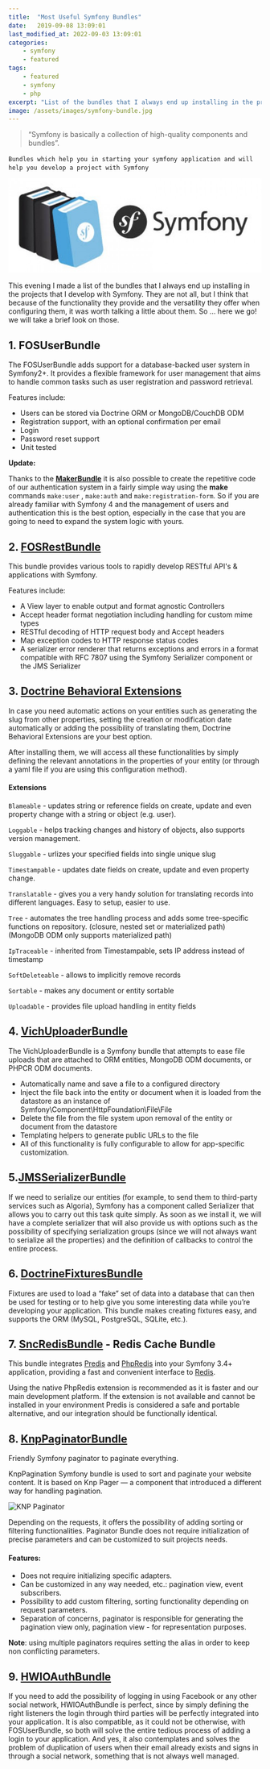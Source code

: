 ```yaml
---
title:  "Most Useful Symfony Bundles"
date:   2019-09-08 13:09:01
last_modified_at: 2022-09-03 13:09:01
categories: 
    - symfony
    - featured
tags: 
    - featured
    - symfony
    - php
excerpt: "List of the bundles that I always end up installing in the projects that I develop with Symfony. They are not all, but I think that because of the functionality they provide and the versatility they offer when configuring them, it was worth talking a little about them"
image: /assets/images/symfony-bundle.jpg
---
```


 > “Symfony is basically a collection of high-quality components and bundles”.

`Bundles which help you in starting your symfony application and will help you develop a project with Symfony`  

![Alt](/assets/images/symfony-bundle.jpg)  

This evening I made a list of the bundles that I always end up installing in the projects that I develop with Symfony. They are not all, but I think that because of the functionality they provide and the versatility they offer when configuring them, it was worth talking a little about them. 
So … here we go! we will take a brief look on those.

## 1. FOSUserBundle
The FOSUserBundle adds support for a database-backed user system in Symfony2+. It provides a flexible framework for user management that aims to handle common tasks such as user registration and password retrieval.

Features include:
- Users can be stored via Doctrine ORM or MongoDB/CouchDB ODM
- Registration support, with an optional confirmation per email
- Login
- Password reset support
- Unit tested

**Update:**

Thanks to the **[MakerBundle](https://github.com/symfony/maker-bundle)** it is also possible to create the repetitive code of our authentication system in a fairly simple way 
using the **make** commands `make:user` , `make:auth` and `make:registration-form`. 
So if you are already familiar with Symfony 4 and the management of users and authentication this is the best option, 
especially in the case that you are going to need to expand the system logic with yours.

 
## 2. [FOSRestBundle](https://symfony.com/doc/3.x/bundles/FOSRestBundle/index.html)

This bundle provides various tools to rapidly develop RESTful API's & applications with Symfony. 

Features include:
- A View layer to enable output and format agnostic Controllers
- Accept header format negotiation including handling for custom mime types
- RESTful decoding of HTTP request body and Accept headers
- Map exception codes to HTTP response status codes
- A serializer error renderer that returns exceptions and errors in a format compatible with RFC 7807 using the Symfony Serializer component or the JMS Serializer 


## 3. [Doctrine Behavioral Extensions](https://github.com/Atlantic18/DoctrineExtensions)

In case you need automatic actions on your entities such as generating the slug from other properties, 
setting the creation or modification date automatically or adding the possibility of translating them, 
Doctrine Behavioral Extensions are your best option.

After installing them, we will access all these functionalities by simply defining the relevant annotations in the properties 
of your entity (or through a yaml file if you are using this configuration method).

#### Extensions

`Blameable` - updates string or reference fields on create, update and even property change with a string or object (e.g. user).

`Loggable` - helps tracking changes and history of objects, also supports version management.

`Sluggable` - urlizes your specified fields into single unique slug

`Timestampable` - updates date fields on create, update and even property change.

`Translatable` - gives you a very handy solution for translating records into different languages. Easy to setup, easier to use.

`Tree` - automates the tree handling process and adds some tree-specific functions on repository. (closure, nested set or materialized path) (MongoDB ODM only supports materialized path)

`IpTraceable` - inherited from Timestampable, sets IP address instead of timestamp

`SoftDeleteable` - allows to implicitly remove records

`Sortable` - makes any document or entity sortable

`Uploadable` - provides file upload handling in entity fields


## 4. [VichUploaderBundle](https://github.com/dustin10/VichUploaderBundle)

The VichUploaderBundle is a Symfony bundle that attempts to ease file uploads that are attached to ORM entities, MongoDB ODM documents, or PHPCR ODM documents.

 - Automatically name and save a file to a configured directory
 - Inject the file back into the entity or document when it is loaded from the datastore as an instance of Symfony\Component\HttpFoundation\File\File
 - Delete the file from the file system upon removal of the entity or document from the datastore
 - Templating helpers to generate public URLs to the file
 - All of this functionality is fully configurable to allow for app-specific customization.

 
## 5.[JMSSerializerBundle](https://github.com/schmittjoh/JMSSerializerBundle)
 
 If we need to serialize our entities (for example, to send them to third-party services such as Algoria), 
 Symfony has a component called Serializer that allows you to carry out this task quite simply. 
 As soon as we install it, we will have a complete serializer that will also provide us with options such as 
 the possibility of specifying serialization groups (since we will not always want to serialize all the properties) 
 and the definition of callbacks to control the entire process.
 
 
## 6. [DoctrineFixturesBundle](https://symfony.com/doc/current/bundles/DoctrineFixturesBundle/index.htm)

Fixtures are used to load a “fake” set of data into a database that can then be used for testing or to 
help give you some interesting data while you’re developing your application. 
This bundle makes creating fixtures easy, and supports the ORM (MySQL, PostgreSQL, SQLite, etc.).


## 7. [SncRedisBundle](https://github.com/snc/SncRedisBundle) - Redis Cache Bundle 

This bundle integrates [Predis](https://github.com/nrk/predis) and [PhpRedis](https://github.com/nicolasff/phpredis) into your Symfony 
3.4+ application, providing a fast and convenient interface to [Redis](https://redis.io/).

Using the native PhpRedis extension is recommended as it is faster and our main development platform. If the extension is not available and cannot be installed in your environment Predis is considered a safe and portable alternative, and our integration should be functionally identical.


## 8. [KnpPaginatorBundle](https://github.com/KnpLabs/KnpPaginatorBundle)

Friendly Symfony paginator to paginate everything. 

KnpPagination Symfony bundle is used to sort and paginate your website content. It is based on Knp Pager — a component that introduced a different way for handling pagination.


![KNP Paginator](/img/1_wLEcrhb5shrScRk5nfvwIg.png)

Depending on the requests, it offers the possibility of adding sorting or filtering functionalities. 
Paginator Bundle does not require initialization of precise parameters and can be customized to suit projects needs.

#### Features:

- Does not require initializing specific adapters.
- Can be customized in any way needed, etc.: pagination view, event subscribers.
- Possibility to add custom filtering, sorting functionality depending on request parameters.
- Separation of concerns, paginator is responsible for generating the pagination view only, pagination view - for representation purposes.

**Note**: using multiple paginators requires setting the alias in order to keep non conflicting parameters.


## 9. [HWIOAuthBundle](https://github.com/hwi/HWIOAuthBundle)

If you need to add the possibility of logging in using Facebook or any other social network, HWIOAuthBundle is perfect, since by simply defining the right listeners the login through third parties will be perfectly integrated into your application.
It is also compatible, as it could not be otherwise, with FOSUserBundle, so both will solve the entire tedious process of adding a login to your application. And yes, it also contemplates and solves the problem of duplication of users when their email already exists and signs in through a social network, something that is not always well managed.